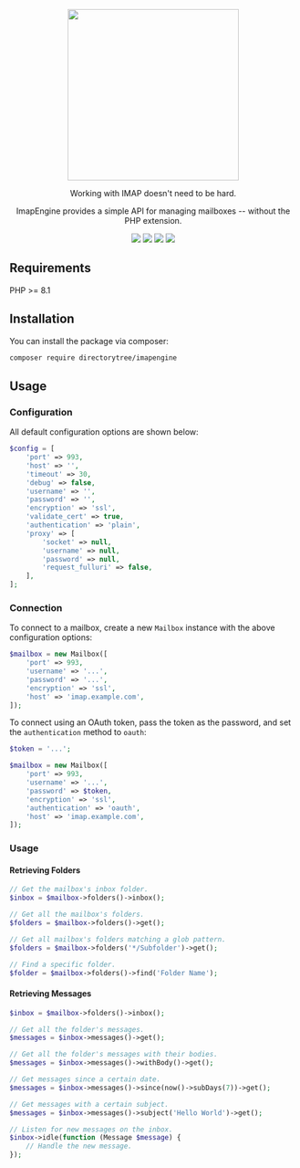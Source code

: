 <p align="center">
<img src="https://github.com/directorytree/imapengine/blob/master/art/logo.svg" width="300">
</p>

<p align="center">Working with IMAP doesn't need to be hard.</p>

<p align="center">ImapEngine provides a simple API for managing mailboxes -- without the PHP extension.</p>

<p align="center">
<a href="https://github.com/directorytree/imapengine/actions"><img src="https://img.shields.io/github/actions/workflow/status/directorytree/imapengine/run-tests.yml?branch=master&style=flat-square"></a>
<a href="https://packagist.org/packages/directorytree/imapengine"><img src="https://img.shields.io/packagist/dt/directorytree/imapengine.svg?style=flat-square"></a>
<a href="https://packagist.org/packages/directorytree/imapengine"><img src="https://img.shields.io/packagist/v/directorytree/imapengine.svg?style=flat-square"></a>
<a href="https://packagist.org/packages/directorytree/imapengine"><img src="https://img.shields.io/packagist/l/directorytree/imapengine.svg?style=flat-square"></a>
</p>

## Requirements

PHP >= 8.1

## Installation

You can install the package via composer:

```bash
composer require directorytree/imapengine
```

## Usage

### Configuration

All default configuration options are shown below:

```php
$config = [
    'port' => 993,
    'host' => '',
    'timeout' => 30,
    'debug' => false,
    'username' => '',
    'password' => '',
    'encryption' => 'ssl',
    'validate_cert' => true,
    'authentication' => 'plain',
    'proxy' => [
        'socket' => null,
        'username' => null,
        'password' => null,
        'request_fulluri' => false,
    ],
];
```

### Connection

To connect to a mailbox, create a new `Mailbox` instance with the above configuration options:

```php
$mailbox = new Mailbox([
    'port' => 993,
    'username' => '...',
    'password' => '...',
    'encryption' => 'ssl',
    'host' => 'imap.example.com',
]);
```

To connect using an OAuth token, pass the token as the password, and set the `authentication` method to `oauth`:

```php
$token = '...';

$mailbox = new Mailbox([
    'port' => 993,
    'username' => '...',
    'password' => $token,
    'encryption' => 'ssl',
    'authentication' => 'oauth',
    'host' => 'imap.example.com',
]);
```

### Usage

#### Retrieving Folders

```php
// Get the mailbox's inbox folder.
$inbox = $mailbox->folders()->inbox();

// Get all the mailbox's folders.
$folders = $mailbox->folders()->get();

// Get all mailbox's folders matching a glob pattern.
$folders = $mailbox->folders('*/Subfolder')->get();

// Find a specific folder.
$folder = $mailbox->folders()->find('Folder Name');
```

#### Retrieving Messages

```php
$inbox = $mailbox->folders()->inbox();

// Get all the folder's messages.
$messages = $inbox->messages()->get();

// Get all the folder's messages with their bodies.
$messages = $inbox->messages()->withBody()->get();

// Get messages since a certain date.
$messages = $inbox->messages()->since(now()->subDays(7))->get();

// Get messages with a certain subject.
$messages = $inbox->messages()->subject('Hello World')->get();

// Listen for new messages on the inbox.
$inbox->idle(function (Message $message) {
    // Handle the new message.
});
```
